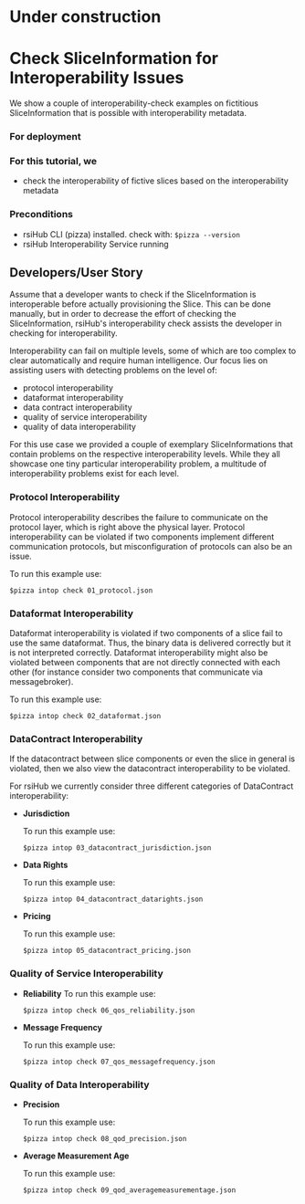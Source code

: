 # Under construction

# Check SliceInformation for Interoperability Issues

We show a couple of interoperability-check examples on fictitious SliceInformation that is possible with interoperability metadata.

### For deployment

### For this tutorial, we

* check the interoperability of fictive slices based on the interoperability metadata

### Preconditions

* rsiHub CLI (pizza) installed. check with: ```$pizza --version```
* rsiHub Interoperability Service running 

## Developers/User Story

Assume that a developer wants to check if the SliceInformation is interoperable before actually provisioning the Slice. This can be done manually, but in order to decrease the effort of checking the SliceInformation, rsiHub's interoperability check assists the developer in checking for interoperability.

Interoperability can fail on multiple levels, some of which are too complex to clear automatically and require human intelligence. Our focus lies on assisting users with detecting problems on the level of:
* protocol interoperability
* dataformat interoperability
* data contract interoperability
* quality of service interoperability
* quality of data interoperability

For this use case we provided a couple of exemplary SliceInformations that contain problems on the respective interoperability levels. While they all showcase one tiny particular interoperability problem, a multitude of interoperability problems exist for each level.

### Protocol Interoperability
Protocol interoperability describes the failure to communicate on the protocol layer, which is right above the physical layer. Protocol interoperability can be violated if two components implement different communication protocols, but misconfiguration of protocols can also be an issue.

To run this example use:
```
$pizza intop check 01_protocol.json
```

### Dataformat Interoperability
Dataformat interoperability is violated if two components of a slice fail to use the same dataformat. Thus, the binary data is delivered correctly but it is not interpreted correctly. Dataformat interoperability might also be violated between components that are not directly connected with each other (for instance consider two components that communicate via messagebroker).

To run this example use:
```
$pizza intop check 02_dataformat.json
```

### DataContract Interoperability
If the datacontract between slice components or even the slice in general is violated, then we also view the datacontract interoperability to be violated.

For rsiHub we currently consider three different categories of DataContract interoperability:

* **Jurisdiction**

    To run this example use:
    ```
    $pizza intop 03_datacontract_jurisdiction.json
    ```

* **Data Rights**

    To run this example use:
    ```
    $pizza intop 04_datacontract_datarights.json
    ```
    
* **Pricing**

    To run this example use:
    ```
    $pizza intop 05_datacontract_pricing.json
    ```

### Quality of Service Interoperability

* **Reliability**
    To run this example use:
    ```
    $pizza intop check 06_qos_reliability.json
    ```

* **Message Frequency**

    To run this example use:
    ```
    $pizza intop check 07_qos_messagefrequency.json
    ```

### Quality of Data Interoperability

* **Precision**

    To run this example use:
    ```
    $pizza intop check 08_qod_precision.json
    ```
    
* **Average Measurement Age**

    To run this example use:
    ```
    $pizza intop check 09_qod_averagemeasurementage.json
    ```